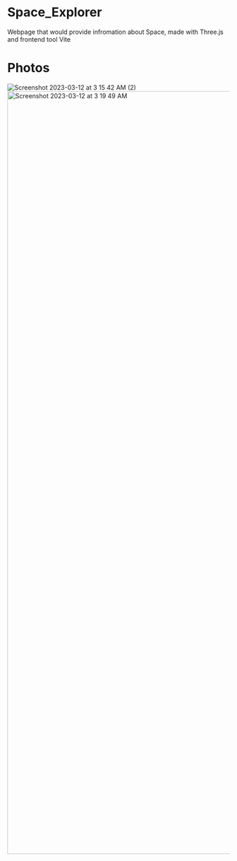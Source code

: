 # Space_Explorer

Webpage that would provide infromation about Space, 
made with Three.js and frontend tool Vite 


# Photos 

![Screenshot 2023-03-12 at 3 15 42 AM (2)](https://user-images.githubusercontent.com/107355668/224530519-de4d8e9d-1d8c-4fbb-bb16-919b1111a164.png)
<img width="1728" alt="Screenshot 2023-03-12 at 3 19 49 AM" src="https://user-images.githubusercontent.com/107355668/224530539-32068664-8525-4162-aa72-99fa01f15d71.png">

